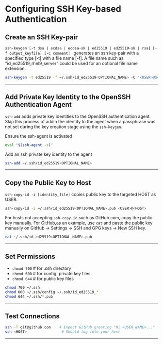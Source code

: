 # Configuring SSH Key-based Authentication

## Create an SSH Key-pair

`ssh-keygen [-t dsa | ecdsa | ecdsa-sk | ed25519 | ed25519-sk | rsa] [-f output_keyfile] [-C comment] ` generates an ssh key-pair with a specified type [-t] with a file name [-f]. A file name such as "id_ed25519_rhel9_server" could be used for an optional file name extension. 

```bash
ssh-keygen -t ed25519 -f ~/.ssh/id_ed25519<OPTIONAL_NAME> -C "<USER>@$<HOST>"
```
---

## Add Private Key Identity to the OpenSSH Authentication Agent

`ssh-add` adds private key identities to the OpenSSH authentication agent.
Skip this process of addin the identity to the agent when a passphrase was not set during the key creation stage using the `ssh-keygen`. 


Ensure the ssh-agent is activated

```bash
eval "$(ssh-agent -s)"
```

Add an ssh private key identity to the agent

```bash
ssh-add ~/.ssh/id_ed25519<OPTIONAL_NAME>
```
---

## Copy the Public Key to Host

`ssh-copy-id -i [identity_file]` copies public key to the targeted HOST as USER.

```bash
ssh-copy-id -i ~/.ssh/id_ed25519<OPTIONAL_NAME>.pub <USER>@<HOST>
```

For hosts not accepting `ssh-copy-id` such as GitHub.com, copy the public key manually. For GitHub,as an example, use `cat` and paste the public key manually on GitHub → Settings → SSH and GPG keys → New SSH key.

```bash
cat ~/.ssh/id_ed25519<OPTIONAL_NAME>.pub
```
---

## Set Permissions

- `chmod 700` # for .ssh directory
- `chmod 600` # for config, private key files
- `chmod 644` # for public key files

```bash
chmod 700 ~/.ssh
chmod 600 ~/.ssh/config ~/.ssh/id_ed25519_*
chmod 644 ~/.ssh/*.pub
```
---

## Test Connections

```bash
ssh -T git@github.com    # Expect GitHub greeting "Hi <USER_NAME>..."
ssh <HOST>                # Should log into your host
```

---
